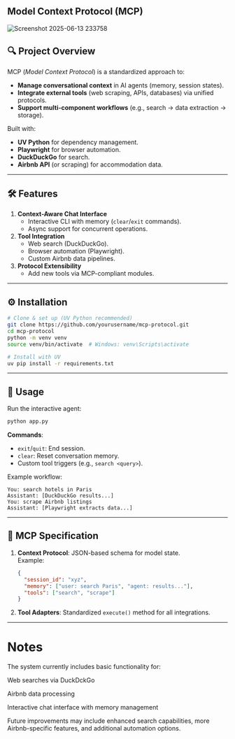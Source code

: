 ## Model Context Protocol (MCP) 
![Screenshot 2025-06-13 233758](https://github.com/user-attachments/assets/f1da4dd5-c265-4c05-986a-cdd31ee6cac0)

## 🔍 Project Overview 
MCP (*Model Context Protocol*) is a standardized approach to:  
- **Manage conversational context** in AI agents (memory, session states).  
- **Integrate external tools** (web scraping, APIs, databases) via unified protocols.  
- **Support multi-component workflows** (e.g., search → data extraction → storage).  

Built with:  
- **UV Python** for dependency management.  
- **Playwright** for browser automation.  
- **DuckDuckGo** for search.  
- **Airbnb API** (or scraping) for accommodation data.  

---

## 🛠 **Features**  
1. **Context-Aware Chat Interface**  
   - Interactive CLI with memory (`clear`/`exit` commands).  
   - Async support for concurrent operations.  
2. **Tool Integration**  
   - Web search (DuckDuckGo).  
   - Browser automation (Playwright).  
   - Custom Airbnb data pipelines.  
3. **Protocol Extensibility**  
   - Add new tools via MCP-compliant modules.  

---

## ⚙️ **Installation**  
```bash
# Clone & set up (UV Python recommended)
git clone https://github.com/yourusername/mcp-protocol.git
cd mcp-protocol
python -m venv venv
source venv/bin/activate  # Windows: venv\Scripts\activate

# Install with UV
uv pip install -r requirements.txt
```

---

## 🚀 **Usage**  
Run the interactive agent:  
```bash
python app.py
```  
**Commands**:  
- `exit`/`quit`: End session.  
- `clear`: Reset conversation memory.  
- Custom tool triggers (e.g., `search <query>`).  

Example workflow:  
```plaintext
You: search hotels in Paris
Assistant: [DuckDuckGo results...]
You: scrape Airbnb listings
Assistant: [Playwright extracts data...]
```

---


## 📜 **MCP Specification**  
1. **Context Protocol**: JSON-based schema for model state.  
   Example:  
   ```json
   {
     "session_id": "xyz",
     "memory": ["user: search Paris", "agent: results..."],
     "tools": ["search", "scrape"]
   }
   ```  
2. **Tool Adapters**: Standardized `execute()` method for all integrations.  

---

# Notes
The system currently includes basic functionality for:

Web searches via DuckDckGo

Airbnb data processing

Interactive chat interface with memory management

Future improvements may include enhanced search capabilities, more Airbnb-specific features, and additional automation options.
